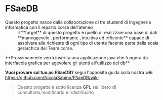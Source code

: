 # FSaeDB

<dl>
  <dt>Questo progetto nasce dalla collaborazione di tre studenti di ingegneria informatica con il reparto corse dell'ateneo</dt>
  
  <dd>Il **target** di questo progetto è quello di realizzare una base di dati **maneggevole , performante , intuitiva ed efficente** capace di assolvere alle richieste di ogni tipo di utente facente parte della scala gerarchica del Team corse.</dd>
</dl>
  **Prossimamente verrà inserita una applicazione java che fungerà da interfaccia grafica per agevolare gli utenti all'utilizzo del db**

**Vuoi provare sul tuo pc FSaeDB?** segui l'apposita guida sulla nostra wiki https://github.com/NicolaSabino/FSaeDB/wiki

>Questo progetto è sotto licenza **GPL** sei libero di consultarlo,modificarlo e ridistribuirlo
